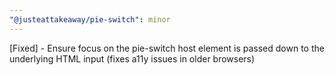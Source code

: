 ```yaml
---
"@justeattakeaway/pie-switch": minor
---
```


[Fixed] - Ensure focus on the pie-switch host element is passed down to the underlying HTML input (fixes a11y issues in older browsers)
